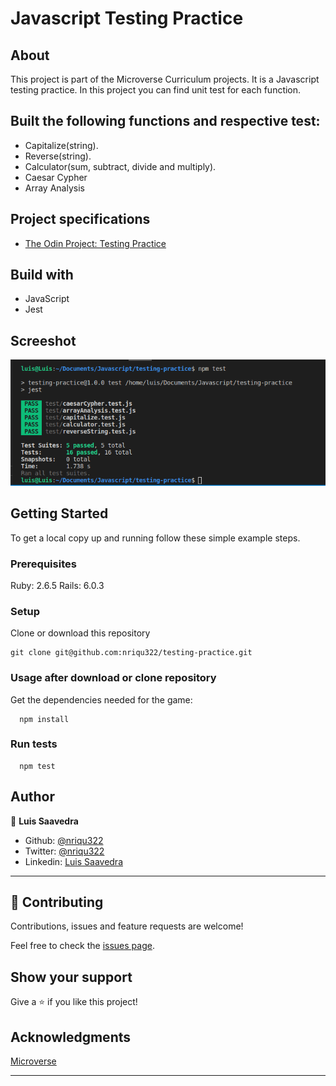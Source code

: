 # Javascript Testing Practice

## About
This project is part of the Microverse Curriculum projects. It is a Javascript testing practice.
In this project you can find unit test for each function.

## Built the following functions and respective test:
* Capitalize(string).
* Reverse(string).
* Calculator(sum, subtract, divide and multiply).
* Caesar Cypher
* Array Analysis

## Project specifications
* [The Odin Project: Testing Practice](https://www.theodinproject.com/courses/javascript/lessons/weather-app)

## Build with
* JavaScript
* Jest

## Screeshot
![Sreenshot](src/images/screenshot.png)

## Getting Started

To get a local copy up and running follow these simple example steps.

### Prerequisites

Ruby: 2.6.5
Rails: 6.0.3

### Setup

Clone or download this repository

```
git clone git@github.com:nriqu322/testing-practice.git
```

### Usage after download or clone repository

Get the dependencies needed for the game:

```
  npm install
```

### Run tests

```
  npm test
```

## Author

👤 **Luis Saavedra**
- Github: [@nriqu322](https://github.com/nriqu322)
- Twitter: [@nriqu322](https://twitter.com/nriqu322)
- Linkedin: [Luis Saavedra](https://linkedin.com/in/luis-saavedra-sanchez/)

---

## 🤝 Contributing

Contributions, issues and feature requests are welcome!

Feel free to check the [issues page](issues/).

## Show your support

Give a ⭐️ if you like this project!

## Acknowledgments

[Microverse](https://microverse.org)

---
